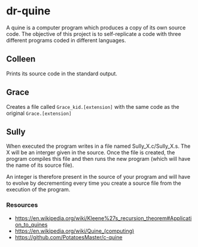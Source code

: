 # dr-quine

A quine is a computer program which produces a copy of its own source code. The objective of this project is to self-replicate a code with three different programs coded in different languages.

## Colleen

Prints its source code in the standard output.

## Grace

Creates a file called `Grace_kid.[extension]` with the same code as the original `Grace.[extension]`

## Sully

When executed the program writes in a file named Sully_X.c/Sully_X.s. The X will be an interger given in the source. Once the file is created, the program compiles this file and then runs the new program (which will have the name of its source file).

An integer is therefore present in the source of your program and will have to evolve by decrementing every time you create a source file from the execution of the program.

### Resources
  - https://en.wikipedia.org/wiki/Kleene%27s_recursion_theorem#Application_to_quines
  - https://en.wikipedia.org/wiki/Quine_(computing)
  - https://github.com/PotatoesMaster/c-quine
